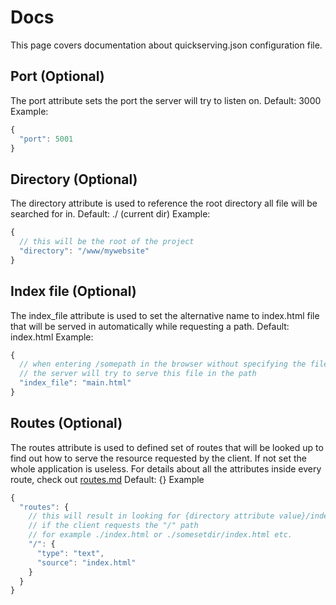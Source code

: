 # Docs
This page covers documentation about quickserving.json configuration file.

## Port (Optional)
The port attribute sets the port the server will try to listen on.
Default: 3000
Example:
```js
{
  "port": 5001
}
```
## Directory (Optional)
The directory attribute is used to reference the root directory all file will be searched for in.
Default: ./ (current dir)
Example:
```js
{
  // this will be the root of the project
  "directory": "/www/mywebsite"
}
```

## Index file (Optional)
The index_file attribute is used to set the alternative name to index.html file
that will be served in automatically while requesting a path.
Default: index.html
Example:
```js
{
  // when entering /somepath in the browser without specifying the file name
  // the server will try to serve this file in the path
  "index_file": "main.html"
}
```

## Routes (Optional)
The routes attribute is used to defined set of routes that will be looked up to find out how to serve the resource requested by the client.
If not set the whole application is useless.
For details about all the attributes inside every route, check out [routes.md](routes.md)
Default: {}
Example
```js
{
  "routes": {
    // this will result in looking for {directory attribute value}/index.html
    // if the client requests the "/" path
    // for example ./index.html or ./somesetdir/index.html etc.
    "/": {
      "type": "text",
      "source": "index.html"
    }
  }
}
```
